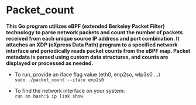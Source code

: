 # Packet_count

**This Go program utilizes eBPF (extended Berkeley Packet Filter) technology to parse network packets and count the number of packets received from each unique source IP address and port combination. It attaches an XDP (eXpress Data Path) program to a specified network interface and periodically reads packet counts from the eBPF map. Packet metadata is parsed using custom data structures, and counts are displayed or processed as needed.**

* To run, provide an iface flag value (eth0, enp2so, wlp3s0 ...)  
```sudo ./packet_count --iface enp2s0```  

* To find the network interface on your system:  
```run on bash:$ ip link show```  
